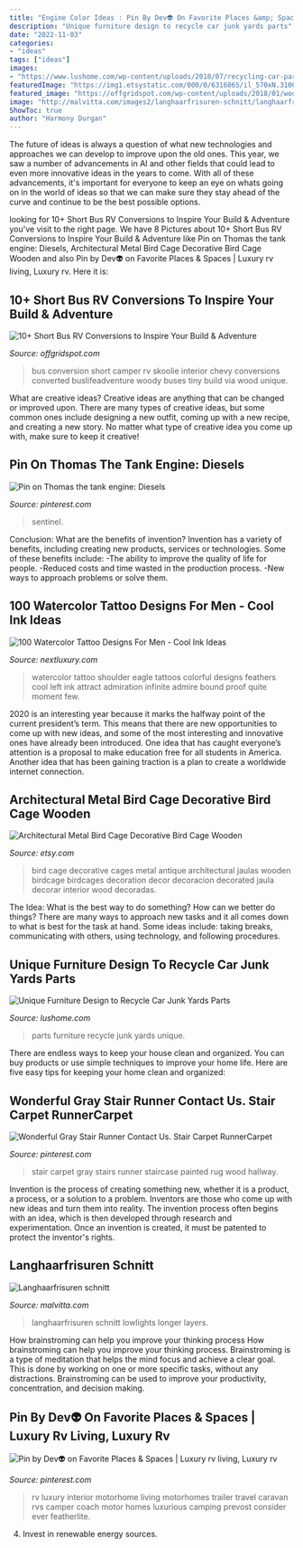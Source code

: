 ```yaml
---
title: "Engine Color Ideas : Pin By Dev👽 On Favorite Places &amp; Spaces"
description: "Unique furniture design to recycle car junk yards parts"
date: "2022-11-03"
categories:
- "ideas"
tags: ["ideas"]
images:
- "https://www.lushome.com/wp-content/uploads/2010/07/recycling-car-parts-modern-furniture-design-2.jpg"
featuredImage: "https://img1.etsystatic.com/000/0/6316865/il_570xN.310070393.jpg"
featured_image: "https://offgridspot.com/wp-content/uploads/2018/01/wood-bus-conversion-min.jpg"
image: "http://malvitta.com/images2/langhaarfrisuren-schnitt/langhaarfrisuren-schnitt-80-17.jpg"
ShowToc: true
author: "Harmony Durgan"
---
```



The future of ideas is always a question of what new technologies and approaches we can develop to improve upon the old ones. This year, we saw a number of advancements in AI and other fields that could lead to even more innovative ideas in the years to come. With all of these advancements, it's important for everyone to keep an eye on whats going on in the world of ideas so that we can make sure they stay ahead of the curve and continue to be the best possible options.

	

		
looking for 10+ Short Bus RV Conversions to Inspire Your Build &amp; Adventure you've visit to the right page. We have 8 Pictures about 10+ Short Bus RV Conversions to Inspire Your Build &amp; Adventure like Pin on Thomas the tank engine: Diesels, Architectural Metal Bird Cage Decorative Bird Cage Wooden and also Pin by Dev👽 on Favorite Places &amp; Spaces | Luxury rv living, Luxury rv. Here it is:
		
    
## 10+ Short Bus RV Conversions To Inspire Your Build &amp; Adventure

<img loading=lazy src="https://offgridspot.com/wp-content/uploads/2018/01/wood-bus-conversion-min.jpg" onerror="this.onerror=null;this.src='https://tse4.mm.bing.net/th?id=OIP.BQGcJ0KcdcF8Ai9pelr8gAHaE8&amp;pid=15.1';" alt="10+ Short Bus RV Conversions to Inspire Your Build &amp; Adventure">

_Source: offgridspot.com_

>bus conversion short camper rv skoolie interior chevy conversions converted buslifeadventure woody buses tiny build via wood unique. 

	

What are creative ideas?
Creative ideas are anything that can be changed or improved upon. There are many types of creative ideas, but some common ones include designing a new outfit, coming up with a new recipe, and creating a new story. No matter what type of creative idea you come up with, make sure to keep it creative!

    
## Pin On Thomas The Tank Engine: Diesels

<img loading=lazy src="https://i.pinimg.com/736x/44/d1/d9/44d1d9f9bf728c40fea8dff4e1719c54.jpg" onerror="this.onerror=null;this.src='https://tse1.mm.bing.net/th?id=OIP.bG0nJL_-l4SoZZDR9iWpTgHaF7&amp;pid=15.1';" alt="Pin on Thomas the tank engine: Diesels">

_Source: pinterest.com_

>sentinel. 

	

Conclusion: What are the benefits of invention?
Invention has a variety of benefits, including creating new products, services or technologies. Some of these benefits include: 
-The ability to improve the quality of life for people. 
-Reduced costs and time wasted in the production process.
-New ways to approach problems or solve them.

    
## 100 Watercolor Tattoo Designs For Men - Cool Ink Ideas

<img loading=lazy src="http://nextluxury.com/wp-content/uploads/fantastic-feathers-watercolor-tattoo-on-shoulders-for-men.jpg" onerror="this.onerror=null;this.src='https://tse2.mm.bing.net/th?id=OIP.RYeChZaWfDOuCPFniQ2HwQAAAA&amp;pid=15.1';" alt="100 Watercolor Tattoo Designs For Men - Cool Ink Ideas">

_Source: nextluxury.com_

>watercolor tattoo shoulder eagle tattoos colorful designs feathers cool left ink attract admiration infinite admire bound proof quite moment few. 

	

2020 is an interesting year because it marks the halfway point of the current president’s term. This means that there are new opportunities to come up with new ideas, and some of the most interesting and innovative ones have already been introduced. One idea that has caught everyone’s attention is a proposal to make education free for all students in America. Another idea that has been gaining traction is a plan to create a worldwide internet connection.

    
## Architectural Metal Bird Cage Decorative Bird Cage Wooden

<img loading=lazy src="https://img1.etsystatic.com/000/0/6316865/il_570xN.310070393.jpg" onerror="this.onerror=null;this.src='https://tse4.mm.bing.net/th?id=OIP.fx-da4QfxtvnVLTCkwfn6wHaLH&amp;pid=15.1';" alt="Architectural Metal Bird Cage Decorative Bird Cage Wooden">

_Source: etsy.com_

>bird cage decorative cages metal antique architectural jaulas wooden birdcage birdcages decoration decor decoracion decorated jaula decorar interior wood decoradas. 

	

The Idea: What is the best way to do something?
How can we better do things? There are many ways to approach new tasks and it all comes down to what is best for the task at hand. Some ideas include: taking breaks, communicating with others, using technology, and following procedures.

    
## Unique Furniture Design To Recycle Car Junk Yards Parts

<img loading=lazy src="https://www.lushome.com/wp-content/uploads/2010/07/recycling-car-parts-modern-furniture-design-2.jpg" onerror="this.onerror=null;this.src='https://tse4.mm.bing.net/th?id=OIP.mpeYZPejzXg1vOJHBF-1cQHaFW&amp;pid=15.1';" alt="Unique Furniture Design to Recycle Car Junk Yards Parts">

_Source: lushome.com_

>parts furniture recycle junk yards unique. 

	

There are endless ways to keep your house clean and organized. You can buy products or use simple techniques to improve your home life. Here are five easy tips for keeping your home clean and organized:

    
## Wonderful Gray Stair Runner Contact Us. Stair Carpet RunnerCarpet

<img loading=lazy src="https://i.pinimg.com/originals/b0/f7/38/b0f738fe49cf9a4aa0ee8e6a156776f9.jpg" onerror="this.onerror=null;this.src='https://tse3.mm.bing.net/th?id=OIP.SF51GBFW46yvCec0yu0GzAHaJ3&amp;pid=15.1';" alt="Wonderful Gray Stair Runner Contact Us. Stair Carpet RunnerCarpet">

_Source: pinterest.com_

>stair carpet gray stairs runner staircase painted rug wood hallway. 

	

Invention is the process of creating something new, whether it is a product, a process, or a solution to a problem. Inventors are those who come up with new ideas and turn them into reality. The invention process often begins with an idea, which is then developed through research and experimentation. Once an invention is created, it must be patented to protect the inventor's rights.

    
## Langhaarfrisuren Schnitt

<img loading=lazy src="http://malvitta.com/images2/langhaarfrisuren-schnitt/langhaarfrisuren-schnitt-80-17.jpg" onerror="this.onerror=null;this.src='https://tse4.mm.bing.net/th?id=OIP.GDWao_CzBmdnEs7OpTJufwHaK5&amp;pid=15.1';" alt="Langhaarfrisuren schnitt">

_Source: malvitta.com_

>langhaarfrisuren schnitt lowlights longer layers. 

	

How brainstroming can help you improve your thinking process
How brainstroming can help you improve your thinking process. Brainstroming is a type of meditation that helps the mind focus and achieve a clear goal. This is done by working on one or more specific tasks, without any distractions. Brainstroming can be used to improve your productivity, concentration, and decision making.

    
## Pin By Dev👽 On Favorite Places &amp; Spaces | Luxury Rv Living, Luxury Rv

<img loading=lazy src="https://i.pinimg.com/originals/31/02/c8/3102c8bf45cf55a4a763cdf59bbcbe8f.jpg" onerror="this.onerror=null;this.src='https://tse1.mm.bing.net/th?id=OIP.6N5zhzSDUKP5SsU470D6LAHaE6&amp;pid=15.1';" alt="Pin by Dev👽 on Favorite Places &amp; Spaces | Luxury rv living, Luxury rv">

_Source: pinterest.com_

>rv luxury interior motorhome living motorhomes trailer travel caravan rvs camper coach motor homes luxurious camping prevost consider ever featherlite. 

	

4. Invest in renewable energy sources. 

